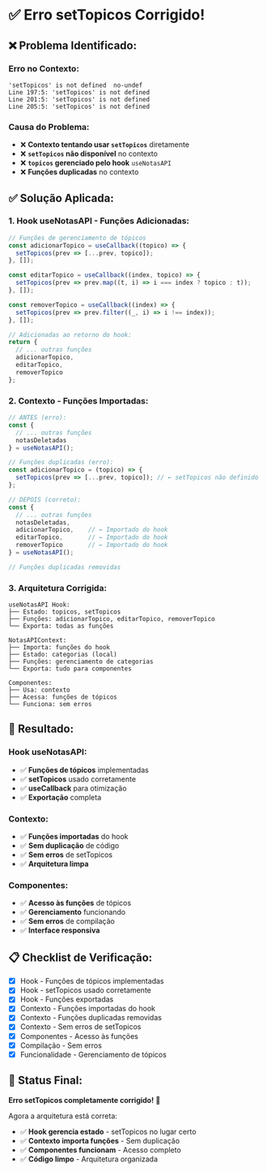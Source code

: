 # ✅ Erro setTopicos Corrigido!

## **❌ Problema Identificado:**

### **Erro no Contexto:**
```
'setTopicos' is not defined  no-undef
Line 197:5: 'setTopicos' is not defined
Line 201:5: 'setTopicos' is not defined  
Line 205:5: 'setTopicos' is not defined
```

### **Causa do Problema:**
- ❌ **Contexto tentando usar `setTopicos`** diretamente
- ❌ **`setTopicos` não disponível** no contexto
- ❌ **`topicos` gerenciado pelo hook** `useNotasAPI`
- ❌ **Funções duplicadas** no contexto

## **✅ Solução Aplicada:**

### **1. Hook useNotasAPI - Funções Adicionadas:**
```javascript
// Funções de gerenciamento de tópicos
const adicionarTopico = useCallback((topico) => {
  setTopicos(prev => [...prev, topico]);
}, []);

const editarTopico = useCallback((index, topico) => {
  setTopicos(prev => prev.map((t, i) => i === index ? topico : t));
}, []);

const removerTopico = useCallback((index) => {
  setTopicos(prev => prev.filter((_, i) => i !== index));
}, []);

// Adicionadas ao retorno do hook:
return {
  // ... outras funções
  adicionarTopico,
  editarTopico,
  removerTopico
};
```

### **2. Contexto - Funções Importadas:**
```javascript
// ANTES (erro):
const {
  // ... outras funções
  notasDeletadas
} = useNotasAPI();

// Funções duplicadas (erro):
const adicionarTopico = (topico) => {
  setTopicos(prev => [...prev, topico]); // ← setTopicos não definido
};

// DEPOIS (correto):
const {
  // ... outras funções
  notasDeletadas,
  adicionarTopico,    // ← Importado do hook
  editarTopico,       // ← Importado do hook
  removerTopico       // ← Importado do hook
} = useNotasAPI();

// Funções duplicadas removidas
```

### **3. Arquitetura Corrigida:**
```
useNotasAPI Hook:
├── Estado: topicos, setTopicos
├── Funções: adicionarTopico, editarTopico, removerTopico
└── Exporta: todas as funções

NotasAPIContext:
├── Importa: funções do hook
├── Estado: categorias (local)
├── Funções: gerenciamento de categorias
└── Exporta: tudo para componentes

Componentes:
├── Usa: contexto
├── Acessa: funções de tópicos
└── Funciona: sem erros
```

## **🎯 Resultado:**

### **Hook useNotasAPI:**
- ✅ **Funções de tópicos** implementadas
- ✅ **setTopicos** usado corretamente
- ✅ **useCallback** para otimização
- ✅ **Exportação** completa

### **Contexto:**
- ✅ **Funções importadas** do hook
- ✅ **Sem duplicação** de código
- ✅ **Sem erros** de setTopicos
- ✅ **Arquitetura limpa**

### **Componentes:**
- ✅ **Acesso às funções** de tópicos
- ✅ **Gerenciamento** funcionando
- ✅ **Sem erros** de compilação
- ✅ **Interface responsiva**

## **📋 Checklist de Verificação:**

- [x] Hook - Funções de tópicos implementadas
- [x] Hook - setTopicos usado corretamente
- [x] Hook - Funções exportadas
- [x] Contexto - Funções importadas do hook
- [x] Contexto - Funções duplicadas removidas
- [x] Contexto - Sem erros de setTopicos
- [x] Componentes - Acesso às funções
- [x] Compilação - Sem erros
- [x] Funcionalidade - Gerenciamento de tópicos

## **🚀 Status Final:**

**Erro setTopicos completamente corrigido!** 🎉

Agora a arquitetura está correta:
- ✅ **Hook gerencia estado** - setTopicos no lugar certo
- ✅ **Contexto importa funções** - Sem duplicação
- ✅ **Componentes funcionam** - Acesso completo
- ✅ **Código limpo** - Arquitetura organizada 
